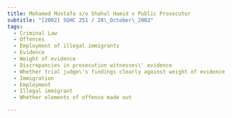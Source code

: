 ```yaml
---
title: Mohamed Mustafa s/o Shahul Hamid v Public Prosecutor 
subtitle: "[2002] SGHC 251 / 28\_October\_2002"
tags:
  - Criminal Law
  - Offences
  - Employment of illegal immigrants
  - Evidence
  - Weight of evidence
  - Discrepancies in prosecution witnesses\' evidence
  - Whether trial judge\'s findings clearly against weight of evidence and unsupportable
  - Immigration
  - Employment
  - Illegal immigrant
  - Whether elements of offence made out

---
```


